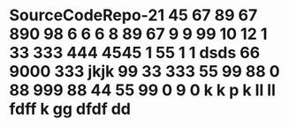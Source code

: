 # SourceCodeRepo-21 45 67 89 67 890 98 6 6 6 8 89 67 9 9 99 10 12 1  33 333 444 4545 1 55 1 1 dsds 66 9000 333 jkjk  99 33 333 55 99 88 0 88 999 88 44 55 99 0 9 0 k k p k ll ll fdff k gg dfdf  dd
